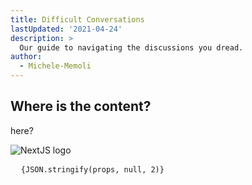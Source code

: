 ```yaml
---
title: Difficult Conversations
lastUpdated: '2021-04-24'
description: >
  Our guide to navigating the discussions you dread.
author:
  - Michele-Memoli
---
```


## Where is the content?

here?

![NextJS logo](https://upload.wikimedia.org/wikipedia/commons/thumb/8/8e/Nextjs-logo.svg/440px-Nextjs-logo.svg.png 'NextJS Logo')

<!-- ![Alt text](me.jpg 'a title') -->

<pre>
  <code>{JSON.stringify(props, null, 2)}</code>
</pre>
